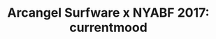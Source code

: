 ---
ee_id: '4392'
site: '1'
type: '2'
long_id: '2017-052 Arcangel Surfware x NYABF 2017: currentmood'
url: 2017-052-arcangel-surfware-x-nyabf-2017-currentmood
title: 'Arcangel Surfware x NYABF 2017: currentmood'
year: '2017'
medium: Tradeshow booth
commission:
dims:
pitch:
ps: "​Wz on a roll, doing a booth every year."
live_url:
related:
youtube:
imgs: nyabf-2017-052-detail-database-dt-17149.jpg
subheading:
display_year: '2017'
download:
add_credit:
add_credits:
related_code:
layout: things-i-made
---